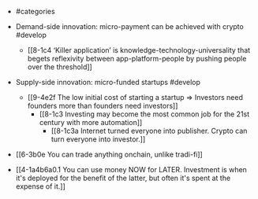 - #categories

- Demand-side innovation: micro-payment can be achieved with crypto #develop
	- [[8-1c4 ‘Killer application’ is knowledge-technology-universality that begets reflexivity between app-platform-people by pushing people over the threshold]]

- Supply-side innovation: micro-funded startups #develop
	- [[9-4e2f The low initial cost of starting a startup ⇒ Investors need founders more than founders need investors]]
		- [[8-1c3 Investing may become the most common job for the 21st century with more automation]]
			- [[8-1c3a Internet turned everyone into publisher. Crypto can turn everyone into investor.]]

- [[6-3b0e You can trade anything onchain, unlike tradi-fi]]

- [[4-1a4b6a0.1 You can use money NOW for LATER. Investment is when it's deployed for the benefit of the latter, but often it's spent at the expense of it.]]
